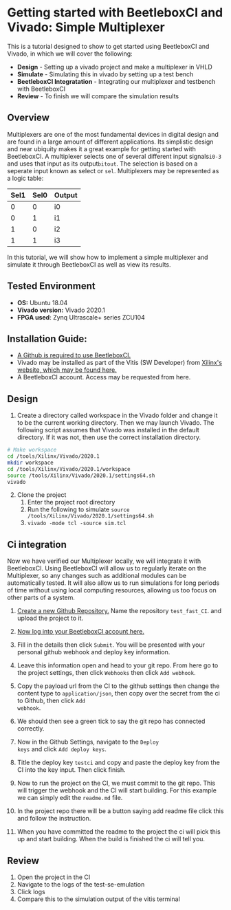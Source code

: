 # Getting started with BeetleboxCI and Vivado: Simple Multiplexer

This is a tutorial designed to show to get started using BeetleboxCI and Vivado, in which we will cover the following: 

- **Design** - Setting up a vivado project and make a multiplexer in VHLD 
- **Simulate**  - Simulating this in vivado by setting up a test bench 
- **BeetleboxCI Integratation** - Integrating our multiplexer and testbench with BeetleboxCI 
- **Review**  - To finish we will compare the simulation results 

## Overview

Multiplexers are one of the most fundamental devices in digital design and are found in a large amount of different applications. Its simplistic design and near ubiquity makes it a great example for getting started with BeetleboxCI. A multiplexer selects one of several different input signals<code>i0-3</code> and uses that input as its output<code>bitout</code>. The selection is based on a seperate input known as select or <code>sel</code>. Multiplexers may be represented as a logic table:

| Sel1        | Sel0        | Output      |
| ----------- | ----------- | ----------- |
| 0           | 0           | i0          |
| 0           | 1           | i1          |
| 1           | 0           | i2          |
| 1           | 1           | i3          |

In this tutorial, we will show how to implement a simple multiplexer and simulate it through BeetleboxCI as well as view its results.

## Tested Environment 
 - **OS:** Ubuntu 18.04
 - **Vivado version:** Vivado 2020.1
 - **FPGA used**: Zynq Ultrascale+ series ZCU104

## Installation Guide:
 - [A Github is required to use BeetleboxCI.](https://github.com/)
 - Vivado may be installed as part of the Vitis (SW Developer) from [Xilinx's website, which may be found here.](https://www.xilinx.com/support/download.html)
 - A BeetleboxCI account. Access may be requested from here.

## Design
1. Create a directory called workspace in the Vivado folder and change it to be the current working directory. Then we may launch Vivado. The following script assumes that Vivado was installed in the default directory. If it was not, then use the correct installation directory. 

```sh
# Make workspace
cd /tools/Xilinx/Vivado/2020.1 
mkdir workspace 
cd /tools/Xilinx/Vivado/2020.1/workspace
source /tools/Xilinx/Vivado/2020.1/settings64.sh
vivado
```

2. Clone the project 
   1. Enter the project root directory
   2. Run the following to simulate  <code>source /tools/Xilinx/Vivado/2020.1/settings64.sh</code>
   3. <code>vivado -mode tcl -source sim.tcl </code>

## Ci integration 
Now we have verified our Multiplexer locally, we will integrate it with BeetleboxCI. Using BeetleboxCI will allow us to regularly iterate on the Multiplexer, so any changes such as additional modules can be automatically tested. It will also allow us to run simulations for long periods of time without using local computing resources, allowing us too focus on other parts of a system.

1. [Create a new Github Repository.](https://docs.github.com/en/github/importing-your-projects-to-github/importing-source-code-to-github/adding-an-existing-project-to-github-using-the-command-line) Name the repository <code>test_fast_CI</code>. and upload the project to it.
2. [Now log into your BeetleboxCI account here.](https://app.beetleboxci.com/)



7. Fill in the details then click <code>Submit</code>. You will be presented with your personal github webhook and deploy key information.

1. Leave this information open and head to your git repo. From here go to the project settings, then click <code>Webhooks</code> then click <code>Add webhook</code>. 
2.  Copy the payload url from the CI to the github settings then change the content type to <code>application/json</code>, then copy over the secret from the ci to Github, then click <code>Add webhook</code>.

1.  We should then see a green tick to say the git repo has connected correctly.
2.  Now in the Github Settings, navigate to the <code>Deploy keys</code> and click <code>Add deploy keys</code>.
3.  Title the deploy key <code>testci</code> and copy and paste the deploy key from the CI into the key input. Then click finish.


1.  Now to run the project on the CI, we must commit to the git repo. This will trigger the webhook and the CI will start building. For this example we can simply edit the <code>readme.md</code> file.

2.  In the project repo there will be a button saying add readme file click this and follow the instruction.

3.  When you have committed the readme to the project the ci will pick this up and start building. When the build is finished the ci will tell you.

## Review

1. Open the project in the CI  
2. Navigate to the logs of the test-se-emulation
3. Click logs
4. Compare this to the simulation output of the vitis terminal 


